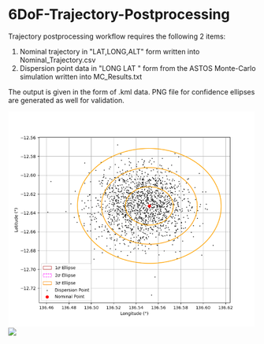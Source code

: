 # 6DoF-Trajectory-Postprocessing

Trajectory postprocessing workflow requires the following 2 items:
1. Nominal trajectory in "LAT,LONG,ALT" form written into Nominal_Trajectory.csv
2. Dispersion point data in "LONG LAT <etc>" form from the ASTOS Monte-Carlo simulation written into MC_Results.txt

The output is given in the form of .kml data. PNG file for confidence ellipses are generated as well for validation.

<img src="/Postprocessing/Data/Nominal/Ellipse_MC.png" width="500">
<img src="ML_Visualization.jpg">
